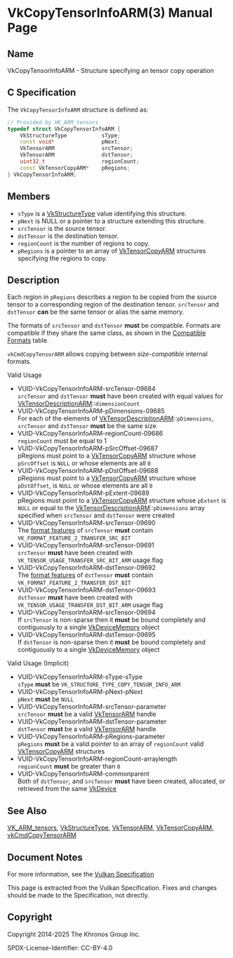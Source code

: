 # VkCopyTensorInfoARM(3) Manual Page

## Name

VkCopyTensorInfoARM - Structure specifying an tensor copy operation



## [](#_c_specification)C Specification

The `VkCopyTensorInfoARM` structure is defined as:

```c++
// Provided by VK_ARM_tensors
typedef struct VkCopyTensorInfoARM {
    VkStructureType           sType;
    const void*               pNext;
    VkTensorARM               srcTensor;
    VkTensorARM               dstTensor;
    uint32_t                  regionCount;
    const VkTensorCopyARM*    pRegions;
} VkCopyTensorInfoARM;
```

## [](#_members)Members

- `sType` is a [VkStructureType](https://registry.khronos.org/vulkan/specs/latest/man/html/VkStructureType.html) value identifying this structure.
- `pNext` is NULL or a pointer to a structure extending this structure.
- `srcTensor` is the source tensor.
- `dstTensor` is the destination tensor.
- `regionCount` is the number of regions to copy.
- `pRegions` is a pointer to an array of [VkTensorCopyARM](https://registry.khronos.org/vulkan/specs/latest/man/html/VkTensorCopyARM.html) structures specifying the regions to copy.

## [](#_description)Description

Each region in `pRegions` describes a region to be copied from the source tensor to a corresponding region of the destination tensor. `srcTensor` and `dstTensor` **can** be the same tensor or alias the same memory.

The formats of `srcTensor` and `dstTensor` **must** be compatible. Formats are compatible if they share the same class, as shown in the [Compatible Formats](https://registry.khronos.org/vulkan/specs/latest/html/vkspec.html#formats-compatibility) table.

`vkCmdCopyTensorARM` allows copying between *size-compatible* internal formats.

Valid Usage

- [](#VUID-VkCopyTensorInfoARM-srcTensor-09684)VUID-VkCopyTensorInfoARM-srcTensor-09684  
  `srcTensor` and `dstTensor` **must** have been created with equal values for [VkTensorDescriptionARM](https://registry.khronos.org/vulkan/specs/latest/man/html/VkTensorDescriptionARM.html)::`dimensionCount`
- [](#VUID-VkCopyTensorInfoARM-pDimensions-09685)VUID-VkCopyTensorInfoARM-pDimensions-09685  
  For each of the elements of [VkTensorDescriptionARM](https://registry.khronos.org/vulkan/specs/latest/man/html/VkTensorDescriptionARM.html)::`pDimensions`, `srcTensor` and `dstTensor` **must** be the same size
- [](#VUID-VkCopyTensorInfoARM-regionCount-09686)VUID-VkCopyTensorInfoARM-regionCount-09686  
  `regionCount` must be equal to 1
- [](#VUID-VkCopyTensorInfoARM-pSrcOffset-09687)VUID-VkCopyTensorInfoARM-pSrcOffset-09687  
  pRegions must point to a [VkTensorCopyARM](https://registry.khronos.org/vulkan/specs/latest/man/html/VkTensorCopyARM.html) structure whose `pSrcOffset` is `NULL` or whose elements are all `0`
- [](#VUID-VkCopyTensorInfoARM-pDstOffset-09688)VUID-VkCopyTensorInfoARM-pDstOffset-09688  
  pRegions must point to a [VkTensorCopyARM](https://registry.khronos.org/vulkan/specs/latest/man/html/VkTensorCopyARM.html) structure whose `pDstOffset`, is `NULL` or whose elements are all `0`
- [](#VUID-VkCopyTensorInfoARM-pExtent-09689)VUID-VkCopyTensorInfoARM-pExtent-09689  
  pRegions must point to a [VkTensorCopyARM](https://registry.khronos.org/vulkan/specs/latest/man/html/VkTensorCopyARM.html) structure whose `pExtent` is `NULL` or equal to the [VkTensorDescriptionARM](https://registry.khronos.org/vulkan/specs/latest/man/html/VkTensorDescriptionARM.html)::`pDimensions` array specified when `srcTensor` and `dstTensor` were created
- [](#VUID-VkCopyTensorInfoARM-srcTensor-09690)VUID-VkCopyTensorInfoARM-srcTensor-09690  
  The [format features](https://registry.khronos.org/vulkan/specs/latest/html/vkspec.html#resources-tensor-view-format-features) of `srcTensor` **must** contain `VK_FORMAT_FEATURE_2_TRANSFER_SRC_BIT`
- [](#VUID-VkCopyTensorInfoARM-srcTensor-09691)VUID-VkCopyTensorInfoARM-srcTensor-09691  
  `srcTensor` **must** have been created with `VK_TENSOR_USAGE_TRANSFER_SRC_BIT_ARM` usage flag
- [](#VUID-VkCopyTensorInfoARM-dstTensor-09692)VUID-VkCopyTensorInfoARM-dstTensor-09692  
  The [format features](https://registry.khronos.org/vulkan/specs/latest/html/vkspec.html#resources-tensor-view-format-features) of `dstTensor` **must** contain `VK_FORMAT_FEATURE_2_TRANSFER_DST_BIT`
- [](#VUID-VkCopyTensorInfoARM-dstTensor-09693)VUID-VkCopyTensorInfoARM-dstTensor-09693  
  `dstTensor` **must** have been created with `VK_TENSOR_USAGE_TRANSFER_DST_BIT_ARM` usage flag
- [](#VUID-VkCopyTensorInfoARM-srcTensor-09694)VUID-VkCopyTensorInfoARM-srcTensor-09694  
  If `srcTensor` is non-sparse then it **must** be bound completely and contiguously to a single [VkDeviceMemory](https://registry.khronos.org/vulkan/specs/latest/man/html/VkDeviceMemory.html) object
- [](#VUID-VkCopyTensorInfoARM-dstTensor-09695)VUID-VkCopyTensorInfoARM-dstTensor-09695  
  If `dstTensor` is non-sparse then it **must** be bound completely and contiguously to a single [VkDeviceMemory](https://registry.khronos.org/vulkan/specs/latest/man/html/VkDeviceMemory.html) object

Valid Usage (Implicit)

- [](#VUID-VkCopyTensorInfoARM-sType-sType)VUID-VkCopyTensorInfoARM-sType-sType  
  `sType` **must** be `VK_STRUCTURE_TYPE_COPY_TENSOR_INFO_ARM`
- [](#VUID-VkCopyTensorInfoARM-pNext-pNext)VUID-VkCopyTensorInfoARM-pNext-pNext  
  `pNext` **must** be `NULL`
- [](#VUID-VkCopyTensorInfoARM-srcTensor-parameter)VUID-VkCopyTensorInfoARM-srcTensor-parameter  
  `srcTensor` **must** be a valid [VkTensorARM](https://registry.khronos.org/vulkan/specs/latest/man/html/VkTensorARM.html) handle
- [](#VUID-VkCopyTensorInfoARM-dstTensor-parameter)VUID-VkCopyTensorInfoARM-dstTensor-parameter  
  `dstTensor` **must** be a valid [VkTensorARM](https://registry.khronos.org/vulkan/specs/latest/man/html/VkTensorARM.html) handle
- [](#VUID-VkCopyTensorInfoARM-pRegions-parameter)VUID-VkCopyTensorInfoARM-pRegions-parameter  
  `pRegions` **must** be a valid pointer to an array of `regionCount` valid [VkTensorCopyARM](https://registry.khronos.org/vulkan/specs/latest/man/html/VkTensorCopyARM.html) structures
- [](#VUID-VkCopyTensorInfoARM-regionCount-arraylength)VUID-VkCopyTensorInfoARM-regionCount-arraylength  
  `regionCount` **must** be greater than `0`
- [](#VUID-VkCopyTensorInfoARM-commonparent)VUID-VkCopyTensorInfoARM-commonparent  
  Both of `dstTensor`, and `srcTensor` **must** have been created, allocated, or retrieved from the same [VkDevice](https://registry.khronos.org/vulkan/specs/latest/man/html/VkDevice.html)

## [](#_see_also)See Also

[VK\_ARM\_tensors](https://registry.khronos.org/vulkan/specs/latest/man/html/VK_ARM_tensors.html), [VkStructureType](https://registry.khronos.org/vulkan/specs/latest/man/html/VkStructureType.html), [VkTensorARM](https://registry.khronos.org/vulkan/specs/latest/man/html/VkTensorARM.html), [VkTensorCopyARM](https://registry.khronos.org/vulkan/specs/latest/man/html/VkTensorCopyARM.html), [vkCmdCopyTensorARM](https://registry.khronos.org/vulkan/specs/latest/man/html/vkCmdCopyTensorARM.html)

## [](#_document_notes)Document Notes

For more information, see the [Vulkan Specification](https://registry.khronos.org/vulkan/specs/latest/html/vkspec.html#VkCopyTensorInfoARM)

This page is extracted from the Vulkan Specification. Fixes and changes should be made to the Specification, not directly.

## [](#_copyright)Copyright

Copyright 2014-2025 The Khronos Group Inc.

SPDX-License-Identifier: CC-BY-4.0